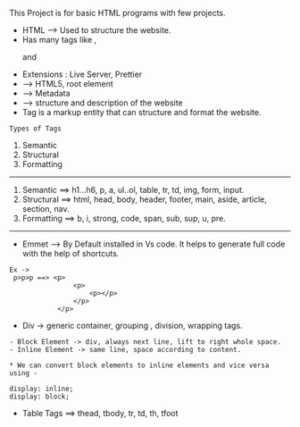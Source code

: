 This Project is for basic HTML programs with few projects.

- HTML --> Used to structure the website.
- Has many tags like <a> , <p> and <h>
- Extensions : Live Server, Prettier
- <!DOCTYPE html> -->  HTML5, root element
- <head> --> Metadata
- <body> --> structure and description of the website
- Tag is a markup entity that can structure and format the website.

```
Types of Tags
```
1. Semantic
2. Structural
3. Formatting

-----------------------------------------

1. Semantic ==> h1...h6, p, a, ul..ol, table, tr, td, img, form, input.
2. Structural ==> html, head, body, header, footer, main, aside, article, section, nav.
3. Formatting ==> b, i, strong, code, span, sub, sup, u, pre.

-----------------------------------------

- Emmet --> By Default installed in Vs code. It helps to generate full code with the help of shortcuts.

```
Ex ->
 p>p>p ==> <p>
                <p>
                    <p></p>
                </p>
            </p>
```

- Div -> generic container, grouping , division, wrapping tags.

```
- Block Element -> div, always next line, lift to right whole space.
- Inline Element -> same line, space according to content.

* We can convert block elements to inline elements and vice versa using -

display: inline;
display: block;
```

- Table Tags  ==> thead, tbody, tr, td, th, tfoot